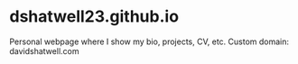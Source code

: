# dshatwell23.github.io

Personal webpage where I show my bio, projects, CV, etc.
Custom domain: davidshatwell.com
